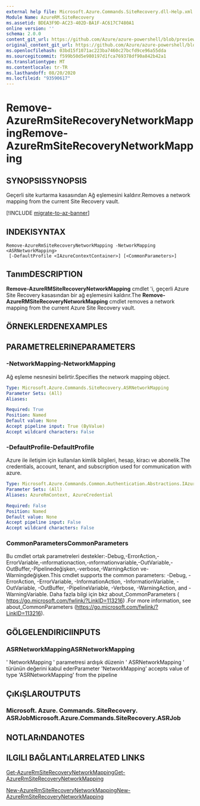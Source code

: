 ```yaml
---
external help file: Microsoft.Azure.Commands.SiteRecovery.dll-Help.xml
Module Name: AzureRM.SiteRecovery
ms.assetid: BDEA3F9D-AC23-402D-BA1F-AC617C7480A1
online version: ''
schema: 2.0.0
content_git_url: https://github.com/Azure/azure-powershell/blob/preview/src/ResourceManager/SiteRecovery/Commands.SiteRecovery/help/Remove-AzureRmSiteRecoveryNetworkMapping.md
original_content_git_url: https://github.com/Azure/azure-powershell/blob/preview/src/ResourceManager/SiteRecovery/Commands.SiteRecovery/help/Remove-AzureRmSiteRecoveryNetworkMapping.md
ms.openlocfilehash: 03bd15f1071ac223ba7460c27bcfd9ce96a55dda
ms.sourcegitcommit: f599b50d5e980197d1fca769378df90a842b42a1
ms.translationtype: MT
ms.contentlocale: tr-TR
ms.lasthandoff: 08/20/2020
ms.locfileid: "93590617"
---
```

# <span data-ttu-id="24c55-101">Remove-AzureRmSiteRecoveryNetworkMapping</span><span class="sxs-lookup"><span data-stu-id="24c55-101">Remove-AzureRmSiteRecoveryNetworkMapping</span></span>

## <span data-ttu-id="24c55-102">SYNOPSIS</span><span class="sxs-lookup"><span data-stu-id="24c55-102">SYNOPSIS</span></span>
<span data-ttu-id="24c55-103">Geçerli site kurtarma kasasından Ağ eşlemesini kaldırır.</span><span class="sxs-lookup"><span data-stu-id="24c55-103">Removes a network mapping from the current Site Recovery vault.</span></span>

[!INCLUDE [migrate-to-az-banner](../../includes/migrate-to-az-banner.md)]

## <span data-ttu-id="24c55-104">INDEKI</span><span class="sxs-lookup"><span data-stu-id="24c55-104">SYNTAX</span></span>

```
Remove-AzureRmSiteRecoveryNetworkMapping -NetworkMapping <ASRNetworkMapping>
 [-DefaultProfile <IAzureContextContainer>] [<CommonParameters>]
```

## <span data-ttu-id="24c55-105">Tanım</span><span class="sxs-lookup"><span data-stu-id="24c55-105">DESCRIPTION</span></span>
<span data-ttu-id="24c55-106">**Remove-AzureRMSiteRecoveryNetworkMapping** cmdlet 'i, geçerli Azure Site Recovery kasasından bir ağ eşlemesini kaldırır.</span><span class="sxs-lookup"><span data-stu-id="24c55-106">The **Remove-AzureRMSiteRecoveryNetworkMapping** cmdlet removes a network mapping from the current Azure Site Recovery vault.</span></span>

## <span data-ttu-id="24c55-107">ÖRNEKLERDEN</span><span class="sxs-lookup"><span data-stu-id="24c55-107">EXAMPLES</span></span>

## <span data-ttu-id="24c55-108">PARAMETRELERINE</span><span class="sxs-lookup"><span data-stu-id="24c55-108">PARAMETERS</span></span>

### <span data-ttu-id="24c55-109">-NetworkMapping</span><span class="sxs-lookup"><span data-stu-id="24c55-109">-NetworkMapping</span></span>
<span data-ttu-id="24c55-110">Ağ eşleme nesnesini belirtir.</span><span class="sxs-lookup"><span data-stu-id="24c55-110">Specifies the network mapping object.</span></span>

```yaml
Type: Microsoft.Azure.Commands.SiteRecovery.ASRNetworkMapping
Parameter Sets: (All)
Aliases: 

Required: True
Position: Named
Default value: None
Accept pipeline input: True (ByValue)
Accept wildcard characters: False
```

### <span data-ttu-id="24c55-111">-DefaultProfile</span><span class="sxs-lookup"><span data-stu-id="24c55-111">-DefaultProfile</span></span>
<span data-ttu-id="24c55-112">Azure ile iletişim için kullanılan kimlik bilgileri, hesap, kiracı ve abonelik.</span><span class="sxs-lookup"><span data-stu-id="24c55-112">The credentials, account, tenant, and subscription used for communication with azure.</span></span>

```yaml
Type: Microsoft.Azure.Commands.Common.Authentication.Abstractions.IAzureContextContainer
Parameter Sets: (All)
Aliases: AzureRmContext, AzureCredential

Required: False
Position: Named
Default value: None
Accept pipeline input: False
Accept wildcard characters: False
```

### <span data-ttu-id="24c55-113">CommonParameters</span><span class="sxs-lookup"><span data-stu-id="24c55-113">CommonParameters</span></span>
<span data-ttu-id="24c55-114">Bu cmdlet ortak parametreleri destekler:-Debug,-ErrorAction,-ErrorVariable,-ınformationaction,-ınformationvariable,-OutVariable,-OutBuffer,-Pipelinedeğişken,-verbose,-WarningAction ve-Warningdeğişken.</span><span class="sxs-lookup"><span data-stu-id="24c55-114">This cmdlet supports the common parameters: -Debug, -ErrorAction, -ErrorVariable, -InformationAction, -InformationVariable, -OutVariable, -OutBuffer, -PipelineVariable, -Verbose, -WarningAction, and -WarningVariable.</span></span> <span data-ttu-id="24c55-115">Daha fazla bilgi için bkz about_CommonParameters ( https://go.microsoft.com/fwlink/?LinkID=113216) .</span><span class="sxs-lookup"><span data-stu-id="24c55-115">For more information, see about_CommonParameters (https://go.microsoft.com/fwlink/?LinkID=113216).</span></span>

## <span data-ttu-id="24c55-116">GÖLGELENDIRICI</span><span class="sxs-lookup"><span data-stu-id="24c55-116">INPUTS</span></span>

### <span data-ttu-id="24c55-117">ASRNetworkMapping</span><span class="sxs-lookup"><span data-stu-id="24c55-117">ASRNetworkMapping</span></span>
<span data-ttu-id="24c55-118">' NetworkMapping ' parametresi ardışık düzenin ' ASRNetworkMapping ' türünün değerini kabul eder</span><span class="sxs-lookup"><span data-stu-id="24c55-118">Parameter 'NetworkMapping' accepts value of type 'ASRNetworkMapping' from the pipeline</span></span>

## <span data-ttu-id="24c55-119">ÇıKıŞLAR</span><span class="sxs-lookup"><span data-stu-id="24c55-119">OUTPUTS</span></span>

### <span data-ttu-id="24c55-120">Microsoft. Azure. Commands. SiteRecovery. ASRJob</span><span class="sxs-lookup"><span data-stu-id="24c55-120">Microsoft.Azure.Commands.SiteRecovery.ASRJob</span></span>

## <span data-ttu-id="24c55-121">NOTLARıNDA</span><span class="sxs-lookup"><span data-stu-id="24c55-121">NOTES</span></span>

## <span data-ttu-id="24c55-122">ILGILI BAĞLANTıLAR</span><span class="sxs-lookup"><span data-stu-id="24c55-122">RELATED LINKS</span></span>

[<span data-ttu-id="24c55-123">Get-AzureRmSiteRecoveryNetworkMapping</span><span class="sxs-lookup"><span data-stu-id="24c55-123">Get-AzureRmSiteRecoveryNetworkMapping</span></span>](./Get-AzureRmSiteRecoveryNetworkMapping.md)

[<span data-ttu-id="24c55-124">New-AzureRmSiteRecoveryNetworkMapping</span><span class="sxs-lookup"><span data-stu-id="24c55-124">New-AzureRmSiteRecoveryNetworkMapping</span></span>](./New-AzureRmSiteRecoveryNetworkMapping.md)

